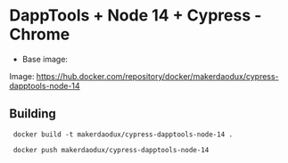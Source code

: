 # DappTools + Node 14 + Cypress - Chrome

- Base image: 

Image: https://hub.docker.com/repository/docker/makerdaodux/cypress-dapptools-node-14


## Building

```
 docker build -t makerdaodux/cypress-dapptools-node-14 .

 docker push makerdaodux/cypress-dapptools-node-14   
```



